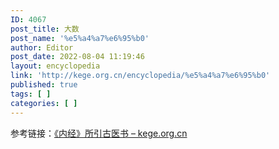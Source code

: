 ```yaml
---
ID: 4067
post_title: 大数
post_name: '%e5%a4%a7%e6%95%b0'
author: Editor
post_date: 2022-08-04 11:19:46
layout: encyclopedia
link: 'http://kege.org.cn/encyclopedia/%e5%a4%a7%e6%95%b0'
published: true
tags: [ ]
categories: [ ]
---
```

参考链接：<a href="http://kege.org.cn/encyclopedia/%e3%80%8a%e5%86%85%e7%bb%8f%e3%80%8b%e6%89%80%e5%bc%95%e5%8f%a4%e5%8c%bb%e4%b9%a6">《内经》所引古医书 – kege.org.cn</a>